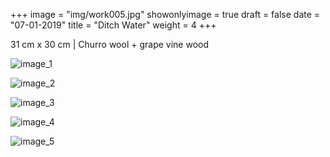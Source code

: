 +++
image = "img/work005.jpg"
showonlyimage = true
draft = false
date = "07-01-2019"
title = "Ditch Water"
weight = 4
+++

31 cm x 30 cm | Churro wool + grape vine wood

![image_1][1]

![image_2][2]

![image_3][3]

![image_4][4]

![image_5][5]

[1]: /img/work_5/image_1.jpg
[2]: /img/work_5/image_2.jpg
[3]: /img/work_5/image_3.jpg
[4]: /img/work_5/image_4.jpg
[5]: /img/work_5/image_5.jpg
